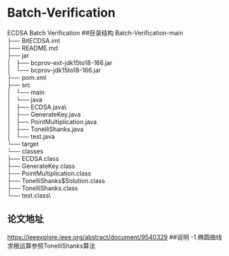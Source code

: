 # Batch-Verification
ECDSA Batch Verification
##目录结构
Batch-Verification-main\
├── BitECDSA.iml\
├── README.md\
├── jar\
│   ├── bcprov-ext-jdk15to18-166.jar\
│   └── bcprov-jdk15to18-166.jar\
├── pom.xml\
├── src\
│   └── main\
│       └── java\
│           ├── ECDSA.java\   
│           ├── GenerateKey.java\
│           ├── PointMultiplication.java\
│           ├── TonelliShanks.java\
│           └── test.java\
└── target\
    └── classes\
        ├── ECDSA.class\
        ├── GenerateKey.class\
        ├── PointMultiplication.class\
        ├── TonelliShanks$Solution.class\
        ├── TonelliShanks.class\
        └── test.class\
## 论文地址
<https://ieeexplore.ieee.org/abstract/document/9540329>
##说明
-1.椭圆曲线求根运算参照TonelliShanks算法


